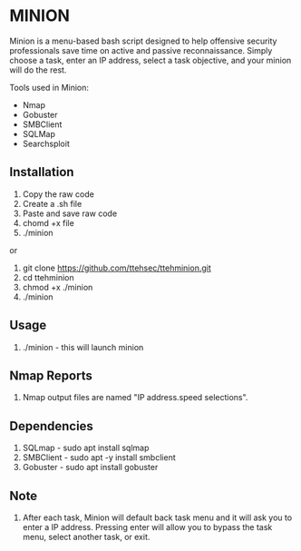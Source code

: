 # MINION
Minion is a menu-based bash script designed to help offensive security professionals save time on active and passive reconnaissance. Simply choose a task, enter an IP address, select a task objective, and your minion will do the rest. 

Tools used in Minion:
* Nmap
* Gobuster
* SMBClient
* SQLMap
* Searchsploit

## Installation
1. Copy the raw code
2. Create a .sh file
3. Paste and save raw code
4. chomd +x file
5. ./minion 

or 

1. git clone https://github.com/ttehsec/ttehminion.git
2. cd ttehminion
3. chmod +x ./minion
4. ./minion

## Usage 
1. ./minion - this will launch minion 

## Nmap Reports
1. Nmap output files are named "IP address.speed selections".

## Dependencies
1. SQLmap - sudo apt install sqlmap
2. SMBClient - sudo apt -y install smbclient
3. Gobuster - sudo apt install gobuster

## Note
1. After each task, Minion will default back task menu and it will ask you to enter a IP address. Pressing enter will allow you to bypass the task menu, select another task, or exit.
